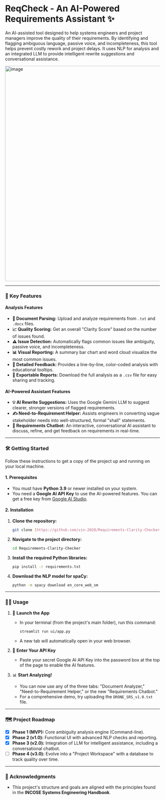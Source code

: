 # ReqCheck - An AI-Powered Requirements Assistant ✨

An AI-assisted tool designed to help systems engineers and project managers improve the quality of their requirements. By identifying and flagging ambiguous language, passive voice, and incompleteness, this tool helps prevent costly rework and project delays. It uses NLP for analysis and an integrated LLM to provide intelligent rewrite suggestions and conversational assistance.

<img width="1897" height="702" alt="image" src="https://github.com/user-attachments/assets/ed962708-e080-4c46-bafa-3cd1137a11d8" />


---

### 🚀 Key Features

#### Analysis Features
* **📄 Document Parsing:** Upload and analyze requirements from `.txt` and `.docx` files.
* **📈 Quality Scoring:** Get an overall "Clarity Score" based on the number of issues found.
* **⚠️ Issue Detection:** Automatically flags common issues like ambiguity, passive voice, and incompleteness.
* **📊 Visual Reporting:** A summary bar chart and word cloud visualize the most common issues.
* **📝 Detailed Feedback:** Provides a line-by-line, color-coded analysis with educational tooltips.
* **💾 Exportable Reports:** Download the full analysis as a `.csv` file for easy sharing and tracking.

#### AI-Powered Assistant Features
* **💡 AI Rewrite Suggestions:** Uses the Google Gemini LLM to suggest clearer, stronger versions of flagged requirements.
* **✍️ Need-to-Requirement Helper:** Assists engineers in converting vague stakeholder needs into well-structured, formal "shall" statements.
* **💬 Requirements Chatbot:** An interactive, conversational AI assistant to discuss, refine, and get feedback on requirements in real-time.

---

### 🛠️ Getting Started

Follow these instructions to get a copy of the project up and running on your local machine.

#### **1. Prerequisites**

* You must have **Python 3.9** or newer installed on your system.
* You need a **Google AI API Key** to use the AI-powered features. You can get a free key from [Google AI Studio](https://aistudio.google.com/).

#### **2. Installation**

1.  **Clone the repository:**
    ```bash
    git clone [https://github.com/vin-2020/Requirements-Clarity-Checker.git](https://github.com/vin-2020/Requirements-Clarity-Checker.git)
    ```

2.  **Navigate to the project directory:**
    ```bash
    cd Requirements-Clarity-Checker
    ```

3.  **Install the required Python libraries:**
    ```bash
    pip install -r requirements.txt
    ```

4.  **Download the NLP model for spaCy:**
    ```bash
    python -m spacy download en_core_web_sm
    ```

---

### 🏃‍♀️ Usage

1.  🚀 **Launch the App**
    * In your terminal (from the project's main folder), run this command:
        ```bash
        streamlit run ui/app.py
        ```
    * A new tab will automatically open in your web browser.

2.  🔑 **Enter Your API Key**
    * Paste your secret Google AI API Key into the password box at the top of the page to enable the AI features.

3.  📊 **Start Analyzing!**
    * You can now use any of the three tabs: "Document Analyzer," "Need-to-Requirement Helper," or the new "Requirements Chatbot."
    * For a comprehensive demo, try uploading the `DRONE_SRS_v1.0.txt` file.

---

### 🗺️ Project Roadmap

* [x] **Phase 1 (MVP):** Core ambiguity analysis engine (Command-line).
* [x] **Phase 2 (v1.0):** Functional UI with advanced NLP checks and reporting.
* [x] **Phase 3 (v2.0):** Integration of LLM for intelligent assistance, including a conversational chatbot.
* [ ] **Phase 4 (v3.0):** Evolve into a "Project Workspace" with a database to track quality over time.

---

### 🙏 Acknowledgments
* This project's structure and goals are aligned with the principles found in the **INCOSE Systems Engineering Handbook**.
